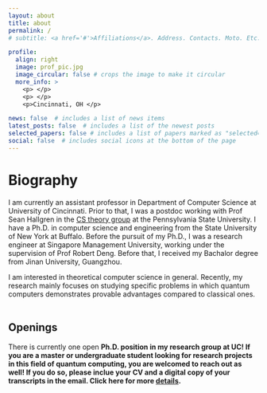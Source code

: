 ```yaml
---
layout: about
title: about
permalink: /
# subtitle: <a href='#'>Affiliations</a>. Address. Contacts. Moto. Etc.

profile:
  align: right
  image: prof_pic.jpg
  image_circular: false # crops the image to make it circular
  more_info: >
    <p> </p>
    <p> </p>
    <p>Cincinnati, OH </p>

news: false  # includes a list of news items
latest_posts: false  # includes a list of the newest posts
selected_papers: false # includes a list of papers marked as "selected={true}"
social: false  # includes social icons at the bottom of the page
---
```


# Biography
I am currently an assistant professor in Department of Computer Science at University of Cincinnati. Prior to that, I was a postdoc working with Prof Sean Hallgren in the [CS theory group](https://theory.cse.psu.edu/) at the Pennsylvania State University. I have a Ph.D. in computer science and engineering from the State University of New York at Buffalo. Before the pursuit of my Ph.D., I was a research engineer at Singapore Management University, working under the supervision of Prof Robert Deng. Before that, I received my Bachalor degree from Jinan University, Guangzhou.

I am interested in theoretical computer science in general. Recently, my research mainly focuses on studying specific problems in which quantum computers demonstrates provable advantages compared to classical ones. 
<br/><br/>


## Openings
There is currently one open <b>Ph.D.<b/> position in my research group at UC! If you are a master or undergraduate student looking for research projects in this field of quantum computing, you are welcomed to reach out as well!
If you do so, please inclue your CV and a digital copy of your transcripts in the email. Click here for more [details](/people/). 


<!--
Link to your favorite [subreddit](http://reddit.com). You can put a picture in, too. The code is already in, just name your picture `prof_pic.jpg` and put it in the `img/` folder.

Put your address / P.O. box / other info right below your picture. You can also disable any of these elements by editing `profile` property of the YAML header of your `_pages/about.md`. Edit `_bibliography/papers.bib` and Jekyll will render your [publications page](/al-folio/publications/) automatically.

Link to your social media connections, too. This theme is set up to use [Font Awesome icons](http://fortawesome.github.io/Font-Awesome/) and [Academicons](https://jpswalsh.github.io/academicons/), like the ones below. Add your Facebook, Twitter, LinkedIn, Google Scholar, or just disable all of them.
-->

